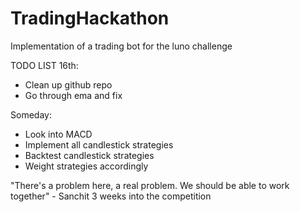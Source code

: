 # TradingHackathon
Implementation of a trading bot for the luno challenge


TODO LIST 
16th:
  - Clean up github repo
  - Go through ema and fix
  
Someday:
  - Look into MACD
  - Implement all candlestick strategies
  - Backtest candlestick strategies
  - Weight strategies accordingly

"There's a problem here, a real problem. We should be able to work together"
                                              - Sanchit 3 weeks into the competition
